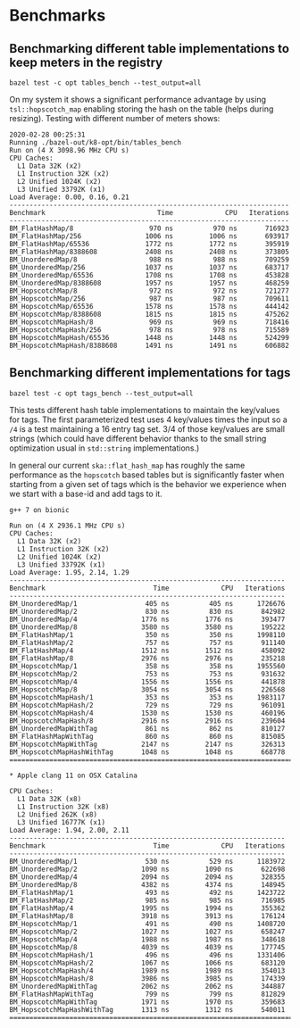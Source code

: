 # Benchmarks


## Benchmarking different table implementations to keep meters in the registry

```
bazel test -c opt tables_bench --test_output=all
```

On my system it shows a significant performance advantage by using `tsl::hopscotch_map`
enabling storing the hash on the table (helps during resizing).
Testing with different number of meters shows:

```
2020-02-28 00:25:31
Running ./bazel-out/k8-opt/bin/tables_bench
Run on (4 X 3098.96 MHz CPU s)
CPU Caches:
  L1 Data 32K (x2)
  L1 Instruction 32K (x2)
  L2 Unified 1024K (x2)
  L3 Unified 33792K (x1)
Load Average: 0.00, 0.16, 0.21
----------------------------------------------------------------------
Benchmark                            Time             CPU   Iterations
----------------------------------------------------------------------
BM_FlatHashMap/8                   970 ns          970 ns       716923
BM_FlatHashMap/256                1006 ns         1006 ns       693917
BM_FlatHashMap/65536              1772 ns         1772 ns       395919
BM_FlatHashMap/8388608            2408 ns         2408 ns       373805
BM_UnorderedMap/8                  988 ns          988 ns       709259
BM_UnorderedMap/256               1037 ns         1037 ns       683717
BM_UnorderedMap/65536             1708 ns         1708 ns       453828
BM_UnorderedMap/8388608           1957 ns         1957 ns       468259
BM_HopscotchMap/8                  972 ns          972 ns       721277
BM_HopscotchMap/256                987 ns          987 ns       709611
BM_HopscotchMap/65536             1578 ns         1578 ns       444142
BM_HopscotchMap/8388608           1815 ns         1815 ns       475262
BM_HopscotchMapHash/8              969 ns          969 ns       718416
BM_HopscotchMapHash/256            978 ns          978 ns       715589
BM_HopscotchMapHash/65536         1448 ns         1448 ns       524299
BM_HopscotchMapHash/8388608       1491 ns         1491 ns       606882
```

## Benchmarking different implementations for tags

```
bazel test -c opt tags_bench --test_output=all
```

This tests different hash table implementations to maintain the key/values for tags.
The first parameterized test uses 4 key/values times the input so a `/4` is a test
maintaining a 16 entry tag set. 3/4 of those key/values are small strings (which could have
different behavior thanks to the small string optimization usual in `std::string`
implementations.)

In general our current `ska::flat_hash_map` has roughly
the same performance as the `hopscotch` based tables but is significantly faster when
starting from a given set of tags which is the behavior we experience when we start with
a base-id and add tags to it.

```
g++ 7 on bionic

Run on (4 X 2936.1 MHz CPU s)
CPU Caches:
  L1 Data 32K (x2)
  L1 Instruction 32K (x2)
  L2 Unified 1024K (x2)
  L3 Unified 33792K (x1)
Load Average: 1.95, 2.14, 1.29
---------------------------------------------------------------------
Benchmark                           Time             CPU   Iterations
---------------------------------------------------------------------
BM_UnorderedMap/1                 405 ns          405 ns      1726676
BM_UnorderedMap/2                 830 ns          830 ns       842982
BM_UnorderedMap/4                1776 ns         1776 ns       393477
BM_UnorderedMap/8                3580 ns         3580 ns       195222
BM_FlatHashMap/1                  350 ns          350 ns      1998110
BM_FlatHashMap/2                  757 ns          757 ns       911140
BM_FlatHashMap/4                 1512 ns         1512 ns       458092
BM_FlatHashMap/8                 2976 ns         2976 ns       235218
BM_HopscotchMap/1                 358 ns          358 ns      1955560
BM_HopscotchMap/2                 753 ns          753 ns       931632
BM_HopscotchMap/4                1556 ns         1556 ns       441878
BM_HopscotchMap/8                3054 ns         3054 ns       226568
BM_HopscotchMapHash/1             353 ns          353 ns      1983117
BM_HopscotchMapHash/2             729 ns          729 ns       961091
BM_HopscotchMapHash/4            1530 ns         1530 ns       460196
BM_HopscotchMapHash/8            2916 ns         2916 ns       239604
BM_UnorderedMapWithTag            861 ns          862 ns       810127
BM_FlatHashMapWithTag             860 ns          860 ns       815085
BM_HopscotchMapWithTag           2147 ns         2147 ns       326313
BM_HopscotchMapHashWithTag       1048 ns         1048 ns       668778
================================================================================

* Apple clang 11 on OSX Catalina

CPU Caches:
  L1 Data 32K (x8)
  L1 Instruction 32K (x8)
  L2 Unified 262K (x8)
  L3 Unified 16777K (x1)
Load Average: 1.94, 2.00, 2.11
---------------------------------------------------------------------
Benchmark                           Time             CPU   Iterations
---------------------------------------------------------------------
BM_UnorderedMap/1                 530 ns          529 ns      1183972
BM_UnorderedMap/2                1090 ns         1090 ns       622698
BM_UnorderedMap/4                2094 ns         2094 ns       328355
BM_UnorderedMap/8                4382 ns         4374 ns       148945
BM_FlatHashMap/1                  493 ns          492 ns      1423722
BM_FlatHashMap/2                  985 ns          985 ns       716985
BM_FlatHashMap/4                 1995 ns         1994 ns       355362
BM_FlatHashMap/8                 3918 ns         3913 ns       176124
BM_HopscotchMap/1                 491 ns          490 ns      1408720
BM_HopscotchMap/2                1027 ns         1027 ns       658247
BM_HopscotchMap/4                1988 ns         1987 ns       348618
BM_HopscotchMap/8                4039 ns         4039 ns       177745
BM_HopscotchMapHash/1             496 ns          496 ns      1331406
BM_HopscotchMapHash/2            1067 ns         1066 ns       683120
BM_HopscotchMapHash/4            1989 ns         1989 ns       354013
BM_HopscotchMapHash/8            3986 ns         3985 ns       174339
BM_UnorderedMapWithTag           2062 ns         2062 ns       344887
BM_FlatHashMapWithTag             799 ns          799 ns       812829
BM_HopscotchMapWithTag           1971 ns         1970 ns       359683
BM_HopscotchMapHashWithTag       1313 ns         1312 ns       540011
================================================================================
```
